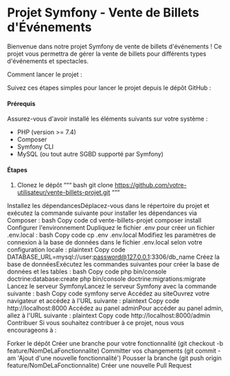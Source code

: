 <h1>Projet Symfony - Vente de Billets d'Événements </h1>

<p>Bienvenue dans notre projet Symfony de vente de billets d'événements ! Ce projet vous permettra de gérer la vente de billets pour différents types d'événements et spectacles. </p>

Comment lancer le projet : <br>

Suivez ces étapes simples pour lancer le projet depuis le dépôt GitHub :

<h4>Prérequis</h4>
Assurez-vous d'avoir installé les éléments suivants sur votre système :

<ul>
  <li>
    PHP (version >= 7.4)
  </li>
   <li>
    Composer
  </li>
   <li>
    Symfony CLI
  </li>
   <li>
    MySQL (ou tout autre SGBD supporté par Symfony)
  </li>
</ul>




<h4>Étapes</h4>

1. Clonez le dépôt
“““ bash
git clone https://github.com/votre-utilisateur/vente-billets-projet.git
“““ 

Installez les dépendancesDéplacez-vous dans le répertoire du projet et exécutez la commande suivante pour installer les dépendances via Composer :
bash
Copy code
cd vente-billets-projet
composer install
Configurer l'environnement
Dupliquez le fichier .env pour créer un fichier .env.local :
bash
Copy code
cp .env .env.local
Modifiez les paramètres de connexion à la base de données dans le fichier .env.local selon votre configuration locale :
plaintext
Copy code
DATABASE_URL=mysql://user:password@127.0.0.1:3306/db_name
Créez la base de donnéesExécutez les commandes suivantes pour créer la base de données et les tables :
bash
Copy code
php bin/console doctrine:database:create
php bin/console doctrine:migrations:migrate
Lancez le serveur SymfonyLancez le serveur Symfony avec la commande suivante :
bash
Copy code
symfony serve
Accédez au siteOuvrez votre navigateur et accédez à l'URL suivante :
plaintext
Copy code
http://localhost:8000
Accédez au panel adminPour accéder au panel admin, allez à l'URL suivante :
plaintext
Copy code
http://localhost:8000/admin
Contribuer
Si vous souhaitez contribuer à ce projet, nous vous encourageons à :

Forker le dépôt
Créer une branche pour votre fonctionnalité (git checkout -b feature/NomDeLaFonctionnalite)
Committer vos changements (git commit -am 'Ajout d'une nouvelle fonctionnalité')
Pousser la branche (git push origin feature/NomDeLaFonctionnalite)
Créer une nouvelle Pull Request
